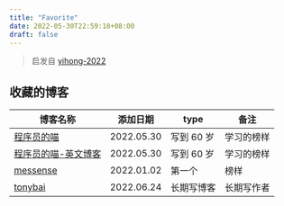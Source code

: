 ```yaml
---
title: "Favorite"
date: 2022-05-30T22:59:18+08:00
draft: false
---
```


>启发自 [yihong-2022](https://github.com/yihong0618/2022)

## 收藏的博客
| 博客名称 | 添加日期 | type | 备注 |
| ------- | ------- | ---- | ---- |
| [程序员的喵](https://catcoding.me/) | 2022.05.30 | 写到 60 岁 | 学习的榜样 |
| [程序员的喵-英文博客](https://coderscat.com/) | 2022.05.30 | 写到 60 岁 | 学习的榜样 |
| [messense](https://keybase.io/messense) | 2022.01.02 | 第一个 | 榜样 |
| [tonybai](https://tonybai.com/) | 2022.06.24 | 长期写博客 | 长期写作者 |